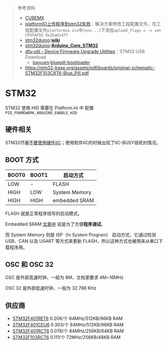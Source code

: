 > 参考资料
>
> - [CUBEMX](https://www.st.com/zh/development-tools/stm32cubemx.html)
> - [platformIO上传程序到stm32失败](https://blog.csdn.net/nick_young_qu/article/details/108217987)：解决方案修改工程配置文件，在工程配置文件`platformio.ini`中`[env...]`下添加`upload_flags = -c set CPUTAPID 0x2ba01477`
> - [stm32duino](https://github.com/stm32duino)/**[wiki](https://github.com/stm32duino/wiki)**
> - [stm32duino](https://github.com/stm32duino)/**[Arduino_Core_STM32](https://github.com/stm32duino/Arduino_Core_STM32)**
> - [dfu-util - Device Firmware Upgrade Utilities](https://dfu-util.sourceforge.net/)：STM32 USB Download
>   - [lupyuen](https://github.com/lupyuen)/[bluepill-bootloader](https://github.com/lupyuen/bluepill-bootloader)
> - https://stm32-base.org/assets/pdf/boards/original-schematic-STM32F103C8T6-Blue_Pill.pdf

# STM32

STM32 使用 HID 需要在 Platform.ini 中 配置 `PIO_FRAMEWORK_ARDUINO_ENABLE_HID`



## 硬件相关

STM32尽量[不要使用硬件IIC](https://blog.csdn.net/weixin_41101205/article/details/88723007?spm=1001.2101.3001.6661.1&utm_medium=distribute.pc_relevant_t0.none-task-blog-2%7Edefault%7ECTRLIST%7EPaidSort-1-88723007-blog-139848940.235%5Ev43%5Epc_blog_bottom_relevance_base7&depth_1-utm_source=distribute.pc_relevant_t0.none-task-blog-2%7Edefault%7ECTRLIST%7EPaidSort-1-88723007-blog-139848940.235%5Ev43%5Epc_blog_bottom_relevance_base7&utm_relevant_index=1)；使用软件IIC的时候出现了IIC-BUSY锁死的情况。



## BOOT 方式

| BOOT0 | BOOT1 | 启动方式      |
| ----- | ----- | ------------- |
| LOW   | -     | FLASH         |
| HIGH  | LOW   | System Memory |
| HIGH  | HIGH  | embedded SRAM |

FLASH 就是正常程序烧写的启动模式。

Embedded SRAM [文章中](https://blog.csdn.net/weixin_51087836/article/details/111937931?ops_request_misc=%257B%2522request%255Fid%2522%253A%2522166909962716782425675521%2522%252C%2522scm%2522%253A%252220140713.130102334..%2522%257D&request_id=166909962716782425675521&biz_id=0&utm_medium=distribute.pc_search_result.none-task-blog-2~all~top_click~default-1-111937931-null-null.142^v66^wechat,201^v3^control,213^v2^t3_control2&utm_term=boot&spm=1018.2226.3001.4187) 说是为了方便**程序调试**。

而 System Memory 则是 ISP（In System Program） 启动方式，它通过检测USB、CAN 以及 USART 等方式来更新 FLASH，所以这种方式也被用来从串口下载程序用。



## OSC 和 OSC 32

OSC 是外部高速时钟，一般为 8M，文档里要求 4M~16MHz

OSC 32 是外部低速时钟，一般为 32.768 KHz



## 供应商

- [STM32F401RET6](https://item.taobao.com/item.htm?spm=a1z10.3-c-s.w4002-21223910208.13.df106a4bx0gSFz&id=602727308211) 0.206/个 84MHz/512KB/96KB RAM
- [STM32F401CEU6](https://item.taobao.com/item.htm?spm=a1z10.3-c-s.w4002-21223910208.9.df106a4bx0gSFz&id=585800874556) 0.303/个 84MHz/512KB/96KB RAM
- [STM32F401RCT6](https://item.taobao.com/item.htm?spm=a1z10.3-c-s.w4002-21223910208.11.df106a4bx0gSFz&id=585949747279) 0.078/个 84MHz/256KB/64KB RAM
- [STM32F103RCT6](https://item.taobao.com/item.htm?spm=a1z10.3-c-s.w4002-21223910208.28.23696a4bsCNKHx&id=523892305756) 0.111/个 72MHz/256KB/48KB RAM

